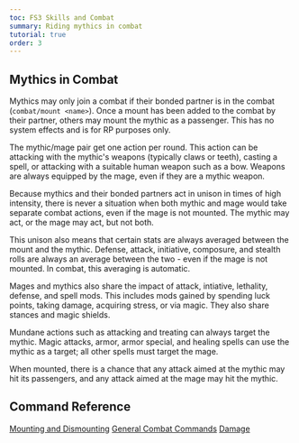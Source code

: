 ```yaml
---
toc: FS3 Skills and Combat
summary: Riding mythics in combat
tutorial: true
order: 3
---
```

## Mythics in Combat

Mythics may only join a combat if their bonded partner is in the combat (`combat/mount <name>`). Once a mount has been added to the combat by their partner, others may mount the mythic as a passenger. This has no system effects and is for RP purposes only.

The mythic/mage pair get one action per round. This action can be attacking with the mythic's weapons (typically claws or teeth), casting a spell, or attacking with a suitable human weapon such as a bow. Weapons are always equipped by the mage, even if they are a mythic weapon.

Because mythics and their bonded partners act in unison in times of high intensity, there is never a situation when both mythic and mage would take separate combat actions, even if the mage is not mounted. The mythic may act, or the mage may act, but not both.

This unison also means that certain stats are always averaged between the mount and the mythic. Defense, attack, initiative, composure, and stealth rolls are always an average between the two - even if the mage is not mounted. In combat, this averaging is automatic.

Mages and mythics also share the impact of attack, intiative, lethality, defense, and spell mods. This includes mods gained by spending luck points, taking damage, acquiring stress, or via magic. They also share stances and magic shields.

Mundane actions such as attacking and treating can always target the mythic. Magic attacks, armor, armor special, and healing spells can use the mythic as a target; all other spells must target the mage.

When mounted, there is a chance that any attack aimed at the mythic may hit its passengers, and any attack aimed at the mage may hit the mythic.

## Command Reference

[Mounting and Dismounting](/help/mounts)
[General Combat Commands](/help/combat)
[Damage](/help/damage)